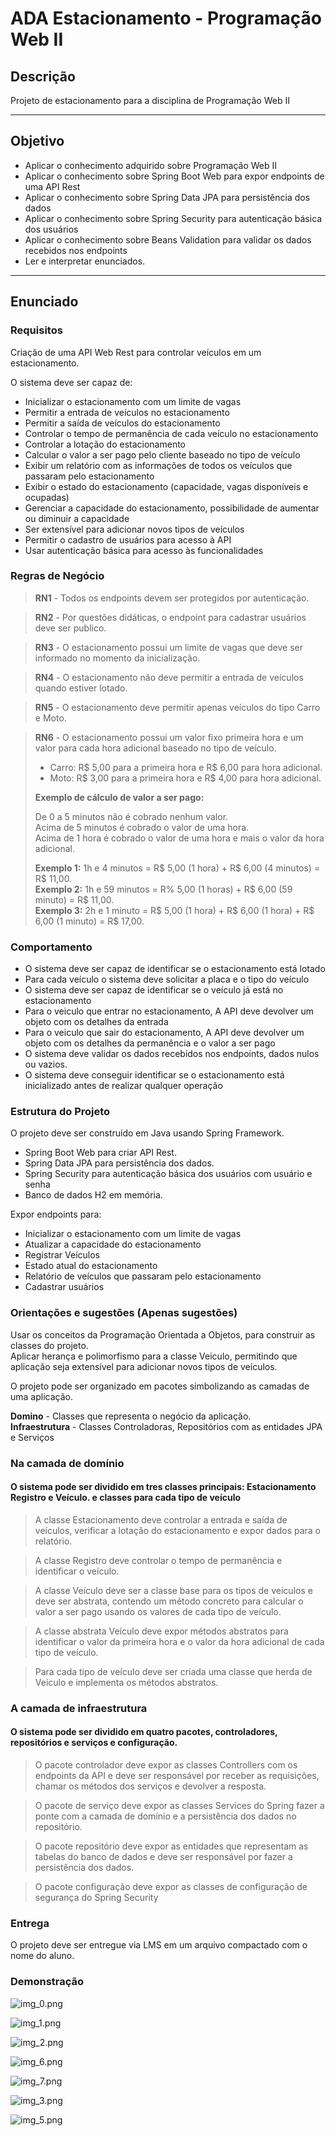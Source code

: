 # ADA Estacionamento - Programação Web II

## Descrição
Projeto de estacionamento para a disciplina de Programação Web II

---
## Objetivo

- Aplicar o conhecimento adquirido sobre Programação Web II
- Aplicar o conhecimento sobre Spring Boot Web para expor endpoints de uma API Rest
- Aplicar o conhecimento sobre Spring Data JPA para persistência dos dados
- Aplicar o conhecimento sobre Spring Security para autenticação básica dos usuários
- Aplicar o conhecimento sobre Beans Validation para validar os dados recebidos nos endpoints
- Ler e interpretar enunciados.

---
## Enunciado

### Requisitos
Criação de uma API Web Rest para controlar veículos em um estacionamento.

 O sistema deve ser capaz de:

  - Inicializar o estacionamento com um limite de vagas
  - Permitir a entrada de veículos no estacionamento
  - Permitir a saída de veículos do estacionamento
  - Controlar o tempo de permanência de cada veículo no estacionamento
  - Controlar a lotação do estacionamento
  - Calcular o valor a ser pago pelo cliente baseado no tipo de veículo
  - Exibir um relatório com as informações de todos os veículos que passaram pelo estacionamento
  - Exibir o estado do estacionamento (capacidade, vagas disponíveis e ocupadas)
  - Gerenciar a capacidade do estacionamento, possibilidade de aumentar ou diminuir a capacidade
  - Ser extensível para adicionar novos tipos de veículos
  - Permitir o cadastro de usuários para acesso à API
  - Usar autenticação básica para acesso às funcionalidades

### Regras de Negócio

> **RN1** - Todos os endpoints devem ser protegidos por autenticação.

> **RN2** - Por questões didáticas, o endpoint para cadastrar usuários deve ser publico.
 
> **RN3** - O estacionamento possui um limite de vagas que deve ser informado no momento da inicialização.

> **RN4** - O estacionamento não deve permitir a entrada de veículos quando estiver lotado.
 
> **RN5** - O estacionamento deve permitir apenas veículos do tipo Carro e Moto.

> **RN6** - O estacionamento possui um valor fixo primeira hora e um valor para cada hora adicional baseado no tipo de veículo.
> - Carro: R$ 5,00 para a primeira hora e R$ 6,00 para hora adicional.
> - Moto: R$ 3,00 para a primeira hora e R$ 4,00 para hora adicional.
>
> 
> **Exemplo de cálculo de valor a ser pago:**
>  
> De 0 a 5 minutos não é cobrado nenhum valor.  
> Acima de 5 minutos é cobrado o valor de uma hora.  
> Acima de 1 hora é cobrado o valor de uma hora e mais o valor da hora adicional.
> 
>  **Exemplo 1:** 1h e 4 minutos = R$ 5,00 (1 hora) + R$ 6,00 (4 minutos) = R$ 11,00.  
>  **Exemplo 2:** 1h e 59 minutos = R% 5,00 (1 horas) + R$ 6,00 (59 minuto) = R$ 11,00.  
>  **Exemplo 3:** 2h e 1 minuto = R$ 5,00 (1 hora) + R$ 6,00 (1 hora) + R$ 6,00 (1 minuto) = R$ 17,00.  
             
### Comportamento

  - O sistema deve ser capaz de identificar se o estacionamento está lotado
  - Para cada veículo o sistema deve solicitar a placa e o tipo do veículo
  - O sistema deve ser capaz de identificar se o veículo já está no estacionamento
  - Para o veiculo que entrar no estacionamento, A API deve devolver um objeto com os detalhes da entrada
  - Para o veiculo que sair do estacionamento, A API deve devolver um objeto com os detalhes da permanência e o valor a ser pago
  - O sistema deve validar os dados recebidos nos endpoints, dados nulos ou vazios.
  - O sistema deve conseguir identificar se o estacionamento está inicializado antes de realizar qualquer operação


### Estrutura do Projeto

  O projeto deve ser construído em Java usando Spring Framework.
  - Spring Boot Web para criar API Rest.
  - Spring Data JPA para persistência dos dados.
  - Spring Security para autenticação básica dos usuários com usuário e senha
  - Banco de dados H2 em memória.

  Expor endpoints para:

  - Inicializar o estacionamento com um limite de vagas
  - Atualizar a capacidade do estacionamento
  - Registrar Veículos
  - Estado atual do estacionamento
  - Relatório de veículos que passaram pelo estacionamento
  - Cadastrar usuários


### Orientações e sugestões (Apenas sugestões)

  Usar os conceitos da Programação Orientada a Objetos, para construir as classes do projeto.  
  Aplicar herança e polimorfismo para a classe Veiculo, permitindo que aplicação seja extensível para adicionar novos tipos de veículos.

  O projeto pode ser organizado em pacotes simbolizando as camadas de uma aplicação.  

  **Domino** - Classes que representa o negócio da aplicação.  
  **Infraestrutura** - Classes Controladoras, Repositórios com as entidades JPA e Serviços

### Na camada de domínio
#### O sistema pode ser dividido em tres classes principais: Estacionamento Registro e Veículo. e classes para cada tipo de veículo  
  > A classe Estacionamento deve controlar a entrada e saída de veículos, verificar a lotação do estacionamento e expor dados para o relatório.
  
  > A classe Registro deve controlar o tempo de permanência e identificar o veículo.
  
  > A classe Veículo deve ser a classe base para os tipos de veículos e deve ser abstrata, contendo um método concreto para calcular o valor a ser pago usando os valores de cada tipo de veículo.
  
  > A classe abstrata Veículo deve expor métodos abstratos para identificar o valor da primeira hora e o valor da hora adicional de cada tipo de veículo.  
  
  > Para cada tipo de veículo deve ser criada uma classe que herda de Veículo e implementa os métodos abstratos.  

### A camada de infraestrutura 
#### O sistema pode ser dividido em quatro pacotes, controladores, repositórios e serviços e configuração.
  > O pacote controlador deve expor as classes Controllers com os endpoints da API e deve ser responsável por receber as requisições, chamar os métodos dos serviços e devolver a resposta.
   
  > O pacote de serviço deve expor as classes Services do Spring fazer a ponte com a camada de domínio e a persistência dos dados no repositório.
   
  > O pacote repositório deve expor as entidades que representam as tabelas do banco de dados e deve ser responsável por fazer a persistência dos dados.

  > O pacote configuração deve expor as classes de configuração de segurança do Spring Security

  
### Entrega
O projeto deve ser entregue via LMS em um arquivo compactado com o nome do aluno.

### Demonstração

![img_0.png](images/img_0.png)

![img_1.png](images/img_1.png)

![img_2.png](images/img_2.png)

![img_6.png](images/img_6.png)

![img_7.png](images/img_7.png)

![img_3.png](images/img_3.png)

![img_5.png](images/img_5.png)
